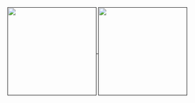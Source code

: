 <a href="">
  <img height=200 align="center" src="https://virgiawan.my.id/github/?user=virgiawanrp&theme=swift&hide_current_streak=true&hide_longest_streak=true" />
</a>
<a href="">
  <img height=200 align="center" src="https://github-readme-stats.vercel.app/api/top-langs/?username=virgiawanrp&layout=compact&langs_count=8&card_width=320" />
</a>
